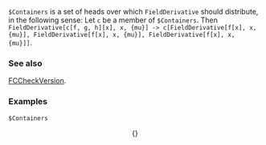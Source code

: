 `$Containers` is a set of heads over which `FieldDerivative` should distribute, in the following sense: Let `c` be a member of `$Containers`. Then `FieldDerivative[c[f, g, h][x], x, {mu}] -> c[FieldDerivative[f[x], x, {mu}], FieldDerivative[f[x], x, {mu}], FieldDerivative[f[x], x, {mu}]]`.

### See also

[FCCheckVersion](FCCheckVersion).

### Examples

```mathematica
$Containers
```

$$\{\}$$